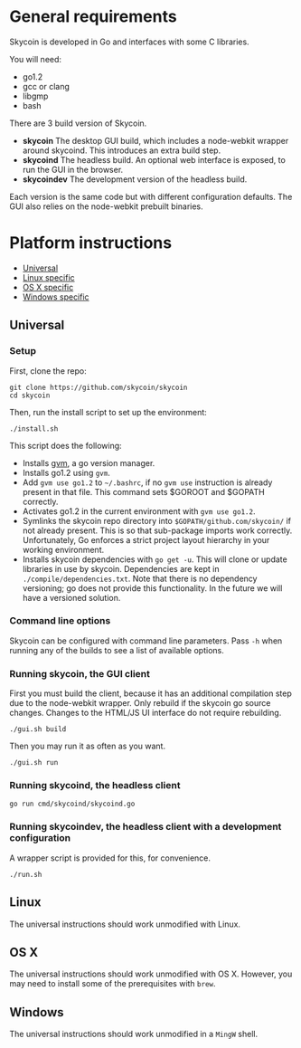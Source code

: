 # General requirements

Skycoin is developed in Go and interfaces with some C libraries.

You will need:

* go1.2
* gcc or clang
* libgmp
* bash

There are 3 build version of Skycoin.  

* **skycoin** The desktop GUI build, which includes a node-webkit wrapper around skycoind.  This introduces an extra build step.
* **skycoind** The headless build.  An optional web interface is exposed, to run the GUI in the browser.
* **skycoindev** The development version of the headless build.

Each version is the same code but with different configuration defaults.  The GUI also relies on the node-webkit prebuilt binaries.

# Platform instructions

* [Universal](#universal)
* [Linux specific](#linux)
* [OS X specific](#os-x)
* [Windows specific](#windows)

## Universal

### Setup

First, clone the repo:

```
git clone https://github.com/skycoin/skycoin
cd skycoin
```

Then, run the install script to set up the environment:

```
./install.sh
```

This script does the following:

* Installs [gvm](https://github.com/moovweb/gvm), a go version manager.
* Installs go1.2 using `gvm`.
* Add `gvm use go1.2` to `~/.bashrc`, if no `gvm use` instruction is already present in that file. This command sets $GOROOT and $GOPATH correctly.
* Activates go1.2 in the current environment with `gvm use go1.2`.
* Symlinks the skycoin repo directory into `$GOPATH/github.com/skycoin/` if not already present.  This is so that sub-package imports work correctly.  Unfortunately, Go enforces a strict project layout hierarchy in your working environment.
* Installs skycoin dependencies with `go get -u`.  This will clone or update libraries in use by skycoin.  Dependencies are kept in `./compile/dependencies.txt`.  Note that there is no dependency versioning; go does not provide this functionality.  In the future we will have a versioned solution.

### Command line options

Skycoin can be configured with command line parameters.  Pass `-h` when running any of the builds to see a list of available options.

### Running skycoin, the GUI client

First you must build the client, because it has an additional compilation step due to the node-webkit wrapper.  Only rebuild if the skycoin go source changes.  Changes to the HTML/JS UI interface do not require rebuilding.

```
./gui.sh build
```

Then you may run it as often as you want.

```
./gui.sh run
```

### Running skycoind, the headless client

```
go run cmd/skycoind/skycoind.go
```

### Running skycoindev, the headless client with a development configuration

A wrapper script is provided for this, for convenience.

```
./run.sh
```

## Linux

The universal instructions should work unmodified with Linux.

## OS X

The universal instructions should work unmodified with OS X.  However, you may need to install some of the prerequisites with `brew`.

## Windows

The universal instructions should work unmodified in a `MingW` shell.


